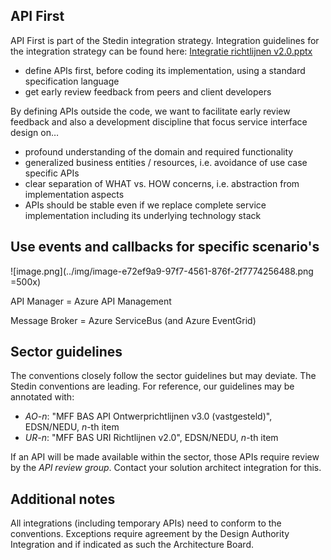 ## API First

API First is part of the Stedin integration strategy. Integration guidelines for the integration strategy can be found here: [Integratie richtlijnen v2.0.pptx](https://stedingroep.sharepoint.com/sites/scs-apd001/01/Gedeelde%20%20documenten/API-management/Integratie%20richtlijnen%20v2.0.pptx)

- define APIs first, before coding its implementation, using a standard specification language
- get early review feedback from peers and client developers

By defining APIs outside the code, we want to facilitate early review feedback and also a development discipline that focus service interface design on…

- profound understanding of the domain and required functionality
- generalized business entities / resources, i.e. avoidance of use case specific APIs
- clear separation of WHAT vs. HOW concerns, i.e. abstraction from implementation aspects
- APIs should be stable even if we replace complete service implementation including its underlying technology stack

## Use events and callbacks for specific scenario's

![image.png](../img/image-e72ef9a9-97f7-4561-876f-2f7774256488.png =500x)

API Manager = Azure API Management

Message Broker = Azure ServiceBus (and Azure EventGrid)

## Sector guidelines

The conventions closely follow the sector guidelines but may deviate. The Stedin conventions are leading. For reference, our guidelines may be annotated with:

- *AO-n*: "MFF BAS API Ontwerprichtlijnen v3.0 (vastgesteld)", EDSN/NEDU, *n*-th item
- *UR-n*: "MFF BAS URI Richtlijnen v2.0", EDSN/NEDU, *n*-th item

If an API will be made available within the sector, those APIs require review by the *API review group*. Contact your solution architect integration for this.

## Additional notes

All integrations (including temporary APIs) need to conform to the conventions. Exceptions require agreement by the Design Authority Integration and if indicated as such the Architecture Board.
